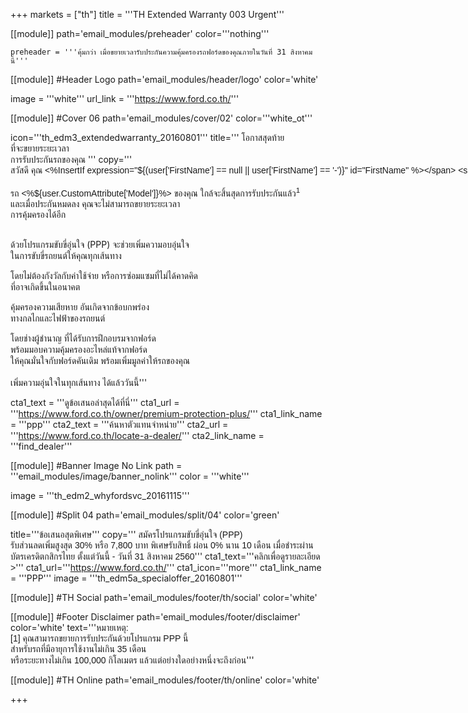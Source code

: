+++
markets = ["th"]
title = '''TH Extended Warranty 003 Urgent'''

[[module]]
path='email_modules/preheader'
color='''nothing'''

	preheader = '''คุ้มกว่า เมื่อขยายเวลารับประกันความคุ้มครองรถฟอร์ดของคุณภายในวันที่ 31 สิงหาคมนี้'''

[[module]] #Header Logo
path='email_modules/header/logo'
color='white'

  image = '''white'''
  url_link = '''https://www.ford.co.th/'''

[[module]] #Cover 06
path='email_modules/cover/02'
color='''white_ot'''

  icon='''th_edm3_extendedwarranty_20160801'''
  title='''<span style="font-family:Tahoma, Verdana, Sans-serif">
    <span style=" white-space:nowrap;">โอกาสสุดท้าย</span><br>
    <span style=" white-space:nowrap;">ที่จะขยายระยะเวลา</span><br>
    <span style=" white-space:nowrap;">การรับประกันรถของคุณ</span>
  </span>'''
  copy='''<span style="font-family:Tahoma, Verdana, Sans-serif">
  <span style=" white-space:nowrap;">สวัสดี คุณ <%InsertIf expression="${(user['FirstName'] == null || user['FirstName'] == '-')}" id="FirstName" %></span>
  <span style=" white-space:nowrap;">ท่านลูกค้าฟอร์ด<%/InsertIf%> <%InsertElse%> <%${user['FirstName']}%> <%/InsertElse%></span><br /><br /> 
 <span style=" white-space:nowrap;">รถ <%${user.CustomAttribute['Model']}%> ของคุณ</span>
 <span style=" white-space:nowrap;">ใกล้จะสิ้นสุดการรับประกันแล้ว<sup>1</sup></span><br> 
 <span style=" white-space:nowrap;">และเมื่อประกันหมดลง</span>
 <span style=" white-space:nowrap;">คุณจะไม่สามารถขยายระยะเวลา</span><br>
 <span style=" white-space:nowrap;">การคุ้มครองได้อีก</span><br><br>
            
  <span style=" white-space:nowrap;">ด้วยโปรแกรมขับขี่อุ่นใจ (PPP)</span>
  <span style=" white-space:nowrap;">จะช่วยเพิ่มความอบอุ่นใจ</span><br>
  <span style=" white-space:nowrap;">ในการขับขี่รถยนต์</span>ให้<span style=" white-space:nowrap;">คุณทุกเส้นทาง</span><br> 
            
  <span style=" white-space:nowrap;">โดยไม่ต้องกังวัลกับค่าใช้จ่าย</span> 
  <span style=" white-space:nowrap;">หรือการซ่อมแซมที่ไม่ได้คาดคิด</span><br> 
  <span style=" white-space:nowrap;">ที่อาจเกิดขึ้นในอนาคต</span>
             
  <span style=" white-space:nowrap;">คุ้มครองความเสียหาย</span>
  <span style=" white-space:nowrap;">อันเกิดจากข้อบกพร่อง</span><br>
  <span style=" white-space:nowrap;">ทางกลไกและไฟฟ้าของรถยนต์</span> <br>
            
  <span style=" white-space:nowrap;">โดยช่างผู้ชำนาญ</span>
  <span style=" white-space:nowrap;">ที่ได้รับการฝึกอบรมจากฟอร์ด</span><br>
  <span style=" white-space:nowrap;">พร้อมมอบความคุ้มครองอะไหล่แท้จากฟอร์ด</span> <br>
  <span style=" white-space:nowrap;">ให้คุณมั่นใจกับฟอร์ดคันเดิม</span> 
  <span style=" white-space:nowrap;">พร้อมเพิ่มมูลค่าให้รถของคุณ</span><br><br>
  <span style=" white-space:nowrap;">เพิ่มความอุ่นใจในทุกเส้นทาง</span> 
  <span style=" white-space:nowrap;">ได้แล้ววันนี้</span></span>'''

  cta1_text = '''<span style="font-family:Tahoma, Verdana, Sans-serif">ดูข้อเสนอล่าสุดได้ที่นี่</span>'''
  cta1_url = '''https://www.ford.co.th/owner/premium-protection-plus/'''
  cta1_link_name = '''ppp'''
  cta2_text = '''<span style="font-family:Tahoma, Verdana, Sans-serif">ค้นหาตัวแทนจำหน่าย</span>'''
  cta2_url = '''https://www.ford.co.th/locate-a-dealer/'''
  cta2_link_name = '''find_dealer'''

[[module]] #Banner Image No Link
path = '''email_modules/image/banner_nolink'''
color = '''white'''

  image = '''th_edm2_whyfordsvc_20161115'''
  
  
  [[module]] #Split 04
path='email_modules/split/04'
color='green'

  title='''<span style="font-family:Tahoma, Verdana, Sans-serif">ข้อเสนอสุดพิเศษ</span>'''
  copy='''<span style="font-family:Tahoma, Verdana, Sans-serif;">
<span style="white-space:nowrap;">สมัครโปรแกรมขับขี่อุ่นใจ (PPP)</span>
<span style="white-space:nowrap;">รับส่วนลดเพิ่มสูงสุด 30% </span> 
<span style="white-space:nowrap;">หรือ 7,800 บาท </span>
<span style="white-space:nowrap;">พิเศษรับสิทธิ์</span>
<span style="white-space:nowrap;">ผ่อน 0% นาน 10 เดือน</span> 
<span style="white-space:nowrap;">เมื่อชำระผ่าน</span>
<span style="white-space:nowrap;">บัตรเครดิตกสิกรไทย</span> 
<span style="white-space:nowrap;">ตั้งแต่วันนี้ - วันที่ 31 สิงหาคม 2560</span></span>'''
  cta1_text='''<span style="font-family:Tahoma, Verdana, Sans-serif">คลิกเพื่อดูรายละเอียด ></span>'''
cta1_url='''https://www.ford.co.th/'''
cta1_icon='''more'''
cta1_link_name = '''PPP'''
image = '''th_edm5a_specialoffer_20160801'''


[[module]] #TH Social
path='email_modules/footer/th/social'
color='white'

[[module]] #Footer Disclaimer
path='email_modules/footer/disclaimer'
color='white'
text='''<span style="font-family:Tahoma, Verdana, Sans-serif">หมายเหตุ:<br />
<span style=" white-space:nowrap;">[1] คุณสามารถขยายการรับประกันด้วยโปรแกรม PPP นี้ </span>
<span style=" white-space:nowrap;">สำหรับรถที่มีอายุการใช้งานไม่เกิน 35 เดือน </span><br />
<span style=" white-space:nowrap;">หรือระยะทางไม่เกิน 100,000 กิโลเมตร </span>
<span style=" white-space:nowrap;">แล้วแต่อย่างใดอย่างหนึ่งจะถึงก่อน</span></span>'''

[[module]] #TH Online
path='email_modules/footer/th/online'
color='white'

+++